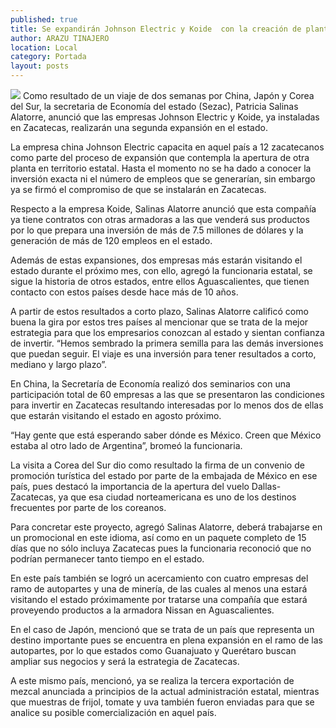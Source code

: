 ```yaml
---
published: true
title: Se expandirán Johnson Electric y Koide  con la creación de plantas en el estado
author: ARAZU TINAJERO
location: Local
category: Portada
layout: posts
---
```


![](http://i.imgur.com/mS0OIt6m.jpg)
Como resultado de un viaje de dos semanas por China, Japón y Corea del Sur, la secretaria de Economía del estado (Sezac), Patricia Salinas Alatorre, anunció que las empresas Johnson Electric y Koide, ya instaladas en Zacatecas, realizarán una segunda expansión en el estado.

La empresa china Johnson Electric capacita en aquel país a 12 zacatecanos como parte del proceso de expansión que contempla la apertura de otra planta en territorio estatal. Hasta el momento no se ha dado a conocer la inversión exacta ni el número de empleos que se generarían, sin embargo ya se firmó el compromiso de que se instalarán en Zacatecas.

Respecto a la empresa Koide, Salinas Alatorre anunció que esta compañía ya tiene contratos con otras armadoras a las que venderá sus productos por lo que prepara una inversión de más de 7.5 millones de dólares y la generación de más de 120 empleos en el estado.

Además de estas expansiones, dos empresas más estarán visitando el estado durante el próximo mes, con ello, agregó la funcionaria estatal, se sigue la historia de otros estados, entre ellos Aguascalientes, que tienen contacto con estos países desde hace más de 10 años.

A partir de estos resultados a corto plazo, Salinas Alatorre calificó como buena la gira por estos tres países al mencionar que se trata de la mejor estrategia para que los empresarios conozcan al estado y sientan confianza de invertir. “Hemos sembrado la primera semilla para las demás inversiones que puedan seguir. El viaje es una inversión para tener resultados a corto, mediano y largo plazo”.

En China, la Secretaría de Economía realizó dos seminarios con una participación total de 60 empresas a las que se presentaron las condiciones para invertir en Zacatecas resultando interesadas por lo menos dos de ellas que estarán visitando el estado en agosto próximo.

“Hay gente que está esperando saber dónde es México. Creen que México estaba al otro lado de Argentina”, bromeó la funcionaria.

La visita a Corea del Sur dio como resultado la firma de un convenio de promoción turística del estado por parte de la embajada de México en ese país, pues destacó la importancia de la apertura del vuelo Dallas-Zacatecas, ya que esa ciudad norteamericana es uno de los destinos frecuentes por parte de los coreanos.

Para concretar este proyecto, agregó Salinas Alatorre, deberá trabajarse en un promocional en este idioma, así como en un paquete completo de 15 días que no sólo incluya Zacatecas pues la funcionaria reconoció que no podrían permanecer tanto tiempo en el estado.

En este país también se logró un acercamiento con cuatro empresas del ramo de autopartes y una de minería, de las cuales al menos una estará visitando el estado próximamente por tratarse una compañía que estará proveyendo productos a la armadora Nissan en Aguascalientes.

En el caso de Japón, mencionó que se trata de un país que representa un destino importante pues se encuentra en plena expansión  en el ramo de las autopartes, por lo que estados como Guanajuato y Querétaro buscan ampliar sus negocios y será la estrategia de Zacatecas.

A este mismo país, mencionó, ya se realiza la tercera exportación de mezcal anunciada a principios de la actual administración estatal, mientras que muestras de frijol, tomate y uva también fueron enviadas para que se analice su posible comercialización en aquel país.
